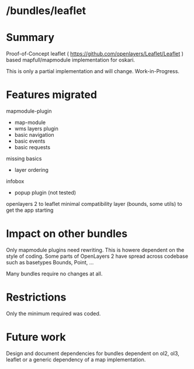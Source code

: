 
/bundles/leaflet
=======================


# Summary

Proof-of-Concept leaflet ( https://github.com/openlayers/Leaflet/Leaflet ) based mapfull/mapmodule implementation
for oskari.

This is only a partial implementation and will change.
Work-in-Progress. 

# Features migrated

mapmodule-plugin 
- map-module
- wms layers plugin
- basic navigation 
- basic events
- basic requests

missing basics
- layer ordering

infobox
- popup plugin (not tested)
 
openlayers 2 to leaflet minimal compatibility layer (bounds, some utils) to get the app starting


# Impact on other bundles

Only mapmodule plugins need rewriting. This is howere dependent on the style of coding.
Some parts of OpenLayers 2 have spread across codebase such as basetypes Bounds, Point, ...

Many bundles require no changes at all.
 

# Restrictions

Only the minimum required was coded.

# Future work

Design and document dependencies for bundles dependent on ol2, ol3, leaflet or a generic dependency of 
a map implementation.

